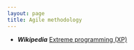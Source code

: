 ```yaml
---
layout: page
title: Agile methodology
---
```


- **_Wikipedia_** [Extreme programming (XP)](https://en.wikipedia.org/wiki/Extreme_programming)
